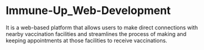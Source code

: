 # Immune-Up_Web-Development
It is a web-based platform that allows users to make direct connections with nearby vaccination facilities and streamlines the process of making and keeping appointments at those facilities to receive vaccinations.
